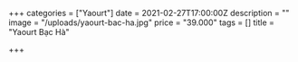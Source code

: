 +++
categories = ["Yaourt"]
date = 2021-02-27T17:00:00Z
description = ""
image = "/uploads/yaourt-bac-ha.jpg"
price = "39.000"
tags = []
title = "Yaourt Bạc Hà"

+++
